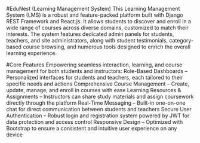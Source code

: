 #EduNest (Learning Management System)
This Learning Management System (LMS) is a robust and feature-packed platform built with Django REST Framework and React.js. It allows students to discover and enroll in a wide range of courses across diverse domains, customized to match their interests. The system features dedicated admin panels for students, teachers, and site administrators, along with student testimonials, category-based course browsing, and numerous tools designed to enrich the overall learning experience.

#Core Features
Empowering seamless interaction, learning, and course management for both students and instructors:
Role-Based Dashboards – Personalized interfaces for students and teachers, each tailored to their specific needs and actions
Comprehensive Course Management – Create, update, manage, and enroll in courses with ease
Learning Resources & Assignments – Instructors can share study materials and assign coursework directly through the platform
Real-Time Messaging – Built-in one-on-one chat for direct communication between students and teachers
Secure User Authentication – Robust login and registration system powered by JWT for data protection and access control
Responsive Design – Optimized with Bootstrap to ensure a consistent and intuitive user experience on any device
